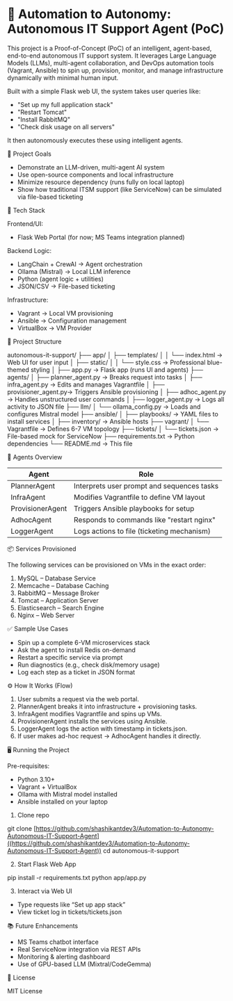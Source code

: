 # 🧠 Automation to Autonomy: Autonomous IT Support Agent (PoC)

This project is a Proof-of-Concept (PoC) of an intelligent, agent-based, end-to-end autonomous IT support system. It leverages Large Language Models (LLMs), multi-agent collaboration, and DevOps automation tools (Vagrant, Ansible) to spin up, provision, monitor, and manage infrastructure dynamically with minimal human input.

Built with a simple Flask web UI, the system takes user queries like:

* "Set up my full application stack"
* "Restart Tomcat"
* "Install RabbitMQ"
* "Check disk usage on all servers"

It then autonomously executes these using intelligent agents.

🚀 Project Goals

* Demonstrate an LLM-driven, multi-agent AI system
* Use open-source components and local infrastructure
* Minimize resource dependency (runs fully on local laptop)
* Show how traditional ITSM support (like ServiceNow) can be simulated via file-based ticketing

🧱 Tech Stack

Frontend/UI:

* Flask Web Portal (for now; MS Teams integration planned)

Backend Logic:

* LangChain + CrewAI → Agent orchestration
* Ollama (Mistral) → Local LLM inference
* Python (agent logic + utilities)
* JSON/CSV → File-based ticketing

Infrastructure:

* Vagrant → Local VM provisioning
* Ansible → Configuration management
* VirtualBox → VM Provider

📂 Project Structure

autonomous-it-support/
├── app/
│   ├── templates/
│   │   └── index.html      → Web UI for user input
│   ├── static/
│   │   └── style.css       → Professional blue-themed styling
│   ├── app.py              → Flask app (runs UI and agents)
├── agents/
│   ├── planner\_agent.py    → Breaks request into tasks
│   ├── infra\_agent.py      → Edits and manages Vagrantfile
│   ├── provisioner\_agent.py→ Triggers Ansible provisioning
│   ├── adhoc\_agent.py      → Handles unstructured user commands
│   ├── logger\_agent.py     → Logs all activity to JSON file
├── llm/
│   └── ollama\_config.py    → Loads and configures Mistral model
├── ansible/
│   ├── playbooks/          → YAML files to install services
│   ├── inventory/          → Ansible hosts
├── vagrant/
│   └── Vagrantfile         → Defines 6-7 VM topology
├── tickets/
│   └── tickets.json        → File-based mock for ServiceNow
├── requirements.txt        → Python dependencies
└── README.md               → This file

🧠 Agents Overview

| Agent            | Role                                       |
| ---------------- | ------------------------------------------ |
| PlannerAgent     | Interprets user prompt and sequences tasks |
| InfraAgent       | Modifies Vagrantfile to define VM layout   |
| ProvisionerAgent | Triggers Ansible playbooks for setup       |
| AdhocAgent       | Responds to commands like "restart nginx"  |
| LoggerAgent      | Logs actions to file (ticketing mechanism) |

📦 Services Provisioned

The following services can be provisioned on VMs in the exact order:

1. MySQL – Database Service
2. Memcache – Database Caching
3. RabbitMQ – Message Broker
4. Tomcat – Application Server
5. Elasticsearch – Search Engine
6. Nginx – Web Server

✅ Sample Use Cases

* Spin up a complete 6-VM microservices stack
* Ask the agent to install Redis on-demand
* Restart a specific service via prompt
* Run diagnostics (e.g., check disk/memory usage)
* Log each step as a ticket in JSON format

⚙️ How It Works (Flow)

1. User submits a request via the web portal.
2. PlannerAgent breaks it into infrastructure + provisioning tasks.
3. InfraAgent modifies Vagrantfile and spins up VMs.
4. ProvisionerAgent installs the services using Ansible.
5. LoggerAgent logs the action with timestamp in tickets.json.
6. If user makes ad-hoc request → AdhocAgent handles it directly.

🖥️ Running the Project

Pre-requisites:

* Python 3.10+
* Vagrant + VirtualBox
* Ollama with Mistral model installed
* Ansible installed on your laptop

1. Clone repo

git clone [https://github.com/shashikantdev3/Automation-to-Autonomy-Autonomous-IT-Support-Agent]((https://github.com/shashikantdev3/Automation-to-Autonomy-Autonomous-IT-Support-Agent))
cd autonomous-it-support

2. Start Flask Web App

pip install -r requirements.txt
python app/app.py

3. Interact via Web UI

* Type requests like “Set up app stack”
* View ticket log in tickets/tickets.json

📚 Future Enhancements

* MS Teams chatbot interface
* Real ServiceNow integration via REST APIs
* Monitoring & alerting dashboard
* Use of GPU-based LLM (Mixtral/CodeGemma)

📄 License

MIT License

